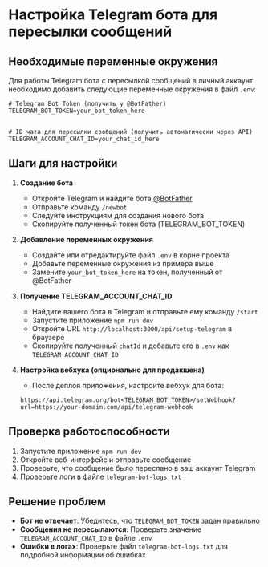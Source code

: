 # Настройка Telegram бота для пересылки сообщений

## Необходимые переменные окружения

Для работы Telegram бота с пересылкой сообщений в личный аккаунт необходимо добавить следующие переменные окружения в файл `.env`:

```
# Telegram Bot Token (получить у @BotFather)
TELEGRAM_BOT_TOKEN=your_bot_token_here


# ID чата для пересылки сообщений (получить автоматически через API)
TELEGRAM_ACCOUNT_CHAT_ID=your_chat_id_here
```

## Шаги для настройки

1. **Создание бота**
   - Откройте Telegram и найдите бота [@BotFather](https://t.me/BotFather)
   - Отправьте команду `/newbot`
   - Следуйте инструкциям для создания нового бота
   - Скопируйте полученный токен бота (TELEGRAM_BOT_TOKEN)

2. **Добавление переменных окружения**
   - Создайте или отредактируйте файл `.env` в корне проекта
   - Добавьте переменные окружения из примера выше
   - Замените `your_bot_token_here` на токен, полученный от @BotFather

3. **Получение TELEGRAM_ACCOUNT_CHAT_ID**
   - Найдите вашего бота в Telegram и отправьте ему команду `/start`
   - Запустите приложение `npm run dev`
   - Откройте URL `http://localhost:3000/api/setup-telegram` в браузере
   - Скопируйте полученный `chatId` и добавьте его в `.env` как `TELEGRAM_ACCOUNT_CHAT_ID`

4. **Настройка вебхука (опционально для продакшена)**
   - После деплоя приложения, настройте вебхук для бота:
   ```
   https://api.telegram.org/bot<TELEGRAM_BOT_TOKEN>/setWebhook?url=https://your-domain.com/api/telegram-webhook
   ```

## Проверка работоспособности

1. Запустите приложение `npm run dev`
2. Откройте веб-интерфейс и отправьте сообщение
3. Проверьте, что сообщение было переслано в ваш аккаунт Telegram
4. Проверьте логи в файле `telegram-bot-logs.txt`

## Решение проблем

- **Бот не отвечает**: Убедитесь, что `TELEGRAM_BOT_TOKEN` задан правильно
- **Сообщения не пересылаются**: Проверьте значение `TELEGRAM_ACCOUNT_CHAT_ID` в файле `.env`
- **Ошибки в логах**: Проверьте файл `telegram-bot-logs.txt` для подробной информации об ошибках 